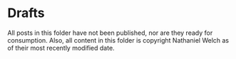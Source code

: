 # Drafts

All posts in this folder have not been published, nor are they ready for consumption. Also, all content in this folder is copyright Nathaniel Welch as of their most recently modified date.

